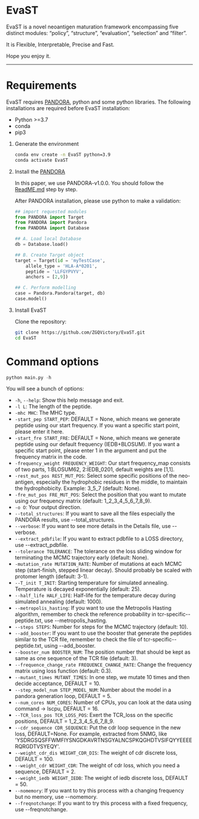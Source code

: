 # EvaST

EvaST is a novel neoantigen maturation framework encompassing five distinct modules: “policy”, “structure”, “evaluation”, “selection” and “filter”. 

It is Flexible, Interpretable, Precise and Fast.

Hope you enjoy it.

---
# Requirements

EvaST requires [PANDORA](https://github.com/X-lab-3D/PANDORA/), python and some python libraries. The following installations are required before EvaST installation:

* Python >=3.7
* conda
* pip3

1. Generate the environment

      ```bash
      conda env create -n EvaST python=3.9
      conda activate EvaST
      ```

2. Install the [PANDORA](https://github.com/X-lab-3D/PANDORA/)

      In this paper, we use PANDORA-v1.0.0. You should follow the [ReadME.md](https://github.com/X-lab-3D/PANDORA/blob/master/README.md) step by step.

      After PANDORA installation, please use python to make a validation:

      ```python
      ## import requested modules
      from PANDORA import Target
      from PANDORA import Pandora
      from PANDORA import Database
      
      ## A. Load local Database
      db = Database.load()
      
      ## B. Create Target object
      target = Target(id = 'myTestCase',
          allele_type = 'HLA-A*0201',
          peptide = 'LLFGYPVYV',
          anchors = [2,9])
      
      ## C. Perform modelling
      case = Pandora.Pandora(target, db)
      case.model()

      ```

3. Install EvaST

    Clone the repository:
   ```bash
   git clone https://github.com/ZGQVictory/EvaST.git
   cd EvaST
   ```

# Command options

```python
python main.py -h
```

You will see a bunch of options:

- `-h`, `--help`: Show this help message and exit.
- `-l L`: The length of the peptide.
- `-mhc MHC`: The MHC type.
- `-start_pep START_PEP`: DEFAULT = None, which means we generate peptide using our start frequency. If you want a specific start point, please enter it here.
- `-start_fre START_FRE`: DEFAULT = None, which means we generate peptide using our default frequency (IEDB+BLOSUM). If you want a specific start point, please enter 1 in the argument and put the frequency matrix in the code.
- `-frequency_weight FREQUENCY_WEIGHT`: Our start frequency_map consists of two parts, 1:BLOSUM62, 2:IEDB_0201, default weights are [1,1].
- `-rest_mut_pos REST_MUT_POS`: Select some specific positions of the neo-antigen, especially the hydrophobic residues in the middle, to maintain the hydrophobicity. Example: 3_5_7 (default: None).
- `-fre_mut_pos FRE_MUT_POS`: Select the position that you want to mutate using our frequency matrix (default: 1_2_3_4_5_6_7_8_9).
- `-o O`: Your output direction.
- `--total_structures`: If you want to save all the files especially the PANDORA results, use --total_structures.
- `--verbose`: If you want to see more details in the Details file, use --verbose.
- `--extract_pdbfile`: If you want to extract pdbfile to a LOSS directory, use --extract_pdbfile.
- `--tolerance TOLERANCE`: The tolerance on the loss sliding window for terminating the MCMC trajectory early (default: None).
- `-mutation_rate MUTATION_RATE`: Number of mutations at each MCMC step (start-finish, stepped linear decay). Should probably be scaled with protomer length (default: 3-1).
- `--T_init T_INIT`: Starting temperature for simulated annealing. Temperature is decayed exponentially (default: 25).
- `--half_life HALF_LIFE`: Half-life for the temperature decay during simulated annealing (default: 1000).
- `--metropolis_hasting`: If you want to use the Metropolis Hasting algorithm, remember to check the reference probability in tcr-specific--peptide.txt, use --metropolis_hasting.
- `--steps STEPS`: Number for steps for the MCMC trajectory (default: 10).
- `--add_booster`: If you want to use the booster that generate the peptides similar to the TCR file, remember to check the file of tcr-specific--peptide.txt, using --add_booster.
- `--booster_num BOOSTER_NUM`: The position number that should be kept as same as one sequence of the TCR file (default: 3).
- `--frequence_change_rate FREQUENCE_CHANGE_RATE`: Change the frequency matrix using loss function (default: 0.3).
- `--mutant_times MUTANT_TIMES`: In one step, we mutate 10 times and then decide acceptance, DEFAULT = 10.
- `--step_model_num STEP_MODEL_NUM`: Number about the model in a pandora generation loop, DEFAULT = 5.
- `--num_cores NUM_CORES`: Number of CPUs, you can look at the data using command -> lscpu, DEFAULT = 16.
- `--TCR_loss_pos TCR_LOSS_POS`: Exert the TCR_loss on the specific positions, DEFAULT = 1_2_3_4_5_6_7_8_9.
- `--cdr_sequence CDR_SEQUENCE`: Put the cdr loop sequence in the new loss, DEFAULT=None. For example, extracted from 5NMG, like 'YSDRGSQSFFWMFIYSNGDKAVRTNSGYALNCSPKQGHDTVSIFQYYEEEERQRGDTVSYEQY'.
- `--weight_cdr_dis WEIGHT_CDR_DIS`: The weight of cdr discrete loss, DEFAULT = 100.
- `--weight_cdr WEIGHT_CDR`: The weight of cdr loss, which you need a sequence, DEFAULT = 2.
- `--weight_iedb WEIGHT_IEDB`: The weight of iedb discrete loss, DEFAULT = 50.
- `--nomemory`: If you want to try this process with a changing frequency but no memory, use --nomemory.
- `--freqnotchange`: If you want to try this process with a fixed frequency, use --freqnotchange.






